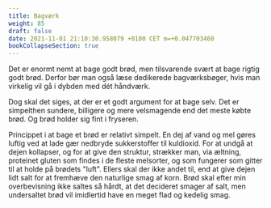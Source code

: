 ```yaml
---
title: Bagværk
weight: 85
draft: false
date: 2021-11-01 21:10:30.958079 +0100 CET m=+0.047703460
bookCollapseSection: true
---
```



Det er enormt nemt at bage godt brød, men tilsvarende svært at bage
rigtig godt brød. Derfor bør man også læse dedikerede bagværksbøger,
hvis man virkelig vil gå i dybden med dét håndværk.

Dog skal det siges, at der er et godt argument for at bage selv. Det er
simpelthen sundere, billigere og mere velsmagende end det meste købte
brød. Og brød holder sig fint i fryseren.

Princippet i at bage et brød er relativt simpelt. En dej af vand og mel
gøres luftig ved at lade gær nedbryde sukkerstoffer til kuldioxid. For
at undgå at dejen kollapser, og for at give den struktur, strækker man,
via æltning, proteinet gluten som findes i de fleste melsorter, og som
fungerer som gitter til at holde på brødets "luft". Ellers skal der ikke
andet til, end at give dejen lidt salt for at fremhæve den naturlige
smag af korn. Brød skal efter min overbevisning ikke saltes så hårdt, at
det decideret smager af salt, men undersaltet brød vil imidlertid have
en meget flad og kedelig smag.

